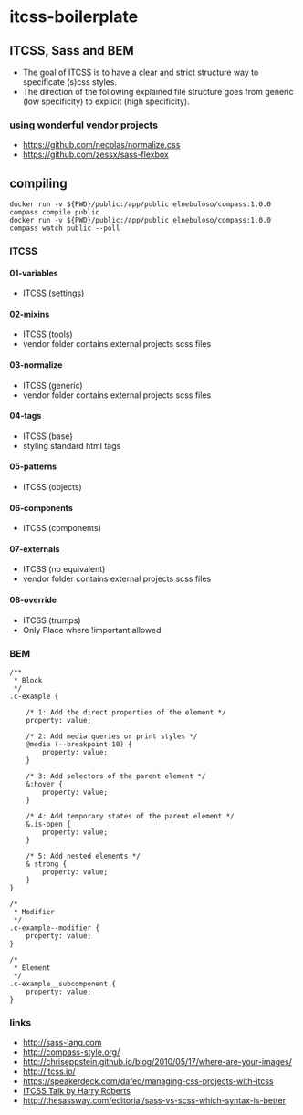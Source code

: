 # itcss-boilerplate

## ITCSS, Sass and BEM

- The goal of ITCSS is to have a clear and strict structure way to specificate (s)css styles. 
- The direction of the following explained file structure goes from generic (low specificity) to explicit (high specificity).

### using wonderful vendor projects

- https://github.com/necolas/normalize.css
- https://github.com/zessx/sass-flexbox

## compiling

```
docker run -v ${PWD}/public:/app/public elnebuloso/compass:1.0.0 compass compile public
docker run -v ${PWD}/public:/app/public elnebuloso/compass:1.0.0 compass watch public --poll
```

### ITCSS

#### 01-variables

- ITCSS (settings)

#### 02-mixins

- ITCSS (tools)
- vendor folder contains external projects scss files

#### 03-normalize

- ITCSS (generic)
- vendor folder contains external projects scss files

#### 04-tags

- ITCSS (base)
- styling standard html tags

#### 05-patterns

- ITCSS (objects)

#### 06-components

- ITCSS (components)

#### 07-externals

- ITCSS (no equivalent)
- vendor folder contains external projects scss files

#### 08-override

- ITCSS (trumps)
- Only Place where !important allowed

### BEM

```
/**
 * Block
 */
.c-example {

    /* 1: Add the direct properties of the element */
    property: value;

    /* 2: Add media queries or print styles */
    @media (--breakpoint-10) {
        property: value;
    }

    /* 3: Add selectors of the parent element */
    &:hover {
        property: value;
    }

    /* 4: Add temporary states of the parent element */
    &.is-open {
        property: value;
    }

    /* 5: Add nested elements */
    & strong {
        property: value;
    }
}

/*
 * Modifier
 */
.c-example--modifier {
    property: value;
}

/*
 * Element
 */
.c-example__subcomponent {
    property: value;
}
```

### links

- http://sass-lang.com
- http://compass-style.org/
- http://chriseppstein.github.io/blog/2010/05/17/where-are-your-images/
- http://itcss.io/
- https://speakerdeck.com/dafed/managing-css-projects-with-itcss
- [ITCSS Talk by Harry Roberts](http://youtu.be/1OKZOV-iLj4)
- http://thesassway.com/editorial/sass-vs-scss-which-syntax-is-better